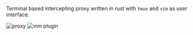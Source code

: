 Terminal based intercepting proxy written in rust with `tmux` and `vim` as user
interface.

![proxy][zxc]
![vim plugin][zxc.vim]

[zxc]: https://github.com/z-proxy/zxc
[zxc.vim]: https://github.com/z-proxy/zxc.vim
